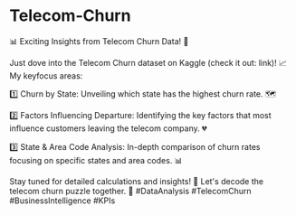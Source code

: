 # Telecom-Churn
📊 Exciting Insights from Telecom Churn Data! 🚀

Just dove into the Telecom Churn dataset on Kaggle (check it out: link)! 📈My keyfocus areas:

1️⃣ Churn by State: Unveiling which state has the highest churn rate. 🗺️

2️⃣ Factors Influencing Departure: Identifying the key factors that most influence customers leaving the telecom company. 💔

3️⃣ State & Area Code Analysis: In-depth comparison of churn rates focusing on specific states and area codes. 📊

Stay tuned for detailed calculations and insights! 🧐 Let's decode the telecom churn puzzle together. 🚀 #DataAnalysis #TelecomChurn #BusinessIntelligence #KPIs

